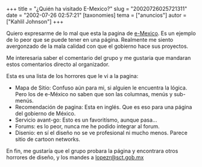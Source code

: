 +++
title = "¿Quién ha visitado E-Mexico?"
slug = "20020726025721311"
date = "2002-07-26 02:57:21"
[taxonomies]
tema = ["anuncios"]
autor = ["Kahlil Johnson"]
+++

Quiero expresarme de lo mal que esta la pagina de
[e-Mexico](http://www.e-mexico.gob.mx/). Es un ejemplo de lo peor que se
puede tener en una página. Realmente me siento avergonzado de la mala
calidad con que el gobierno hace sus proyectos.

Me interesaria saber el comentario del grupo y me gustaria que mandaran
estos comentarios directo al organizador.

<!-- more -->
Esta es una lista de los horrores que le vi a la pagina:

-   Mapa de Sitio: Confuso aún para mi, si alguien le encuentra la
    lógica. Pero los de e-México no saben que son las columnas, menús y
    sub-menús.
-   Recomendación de pagina: Esta en inglés. Que es eso para una página
    del gobierno de México.
-   Servicio avant-go: Esto es un favoritísmo, aunque pasa...
-   Forums: es lo peor, nunca me he podido integrar al forum.
-   Disenio: en sí el diseño no se ve profesional ni mucho menos. Parece
    sitio de cartoon networks.

En fin, me gustaría que el grupo probara la página y encontrara otros
horrores de diseño, y los mandes a lopezr@sct.gob.mx

